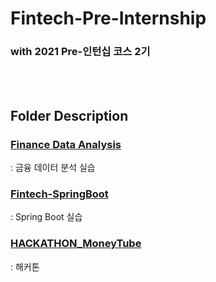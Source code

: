 # Fintech-Pre-Internship
### with 2021 Pre-인턴십 코스 2기
<br>
<br>

## Folder Description
### [Finance Data Analysis](/Finance%20Data%20Analysis)
: 금융 데이터 분석 실습
### [Fintech-SpringBoot](/Fintech-SpringBoot)
: Spring Boot 실습
### [HACKATHON_MoneyTube](/HACKATHON_MoneyTube)
: 해커톤
